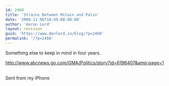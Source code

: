 ```yaml
---
id: 2460
title: 'Strains Between McCain and Palin'
date: '2008-11-06T18:49:00-08:00'
author: 'Aaron Lord'
layout: revision
guid: 'https://www.devlord.io/blog/?p=2460'
permalink: '/?p=2460'
---
```


Something else to keep in mind in four years.<p><a href="http://www.abcnews.go.com/GMA/Politics/story?id=6196407&amp;page=1">http://www.abcnews.go.com/GMA/Politics/story?id=6196407&amp;page=1</a><p><br>Sent from my iPhone<div class="blogger-post-footer"></div>